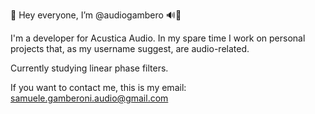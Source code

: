 👋 Hey everyone, I’m @audiogambero 🔊🦐

I'm a developer for Acustica Audio. In my spare time I work on personal projects that, as my username suggest, are audio-related.

Currently studying linear phase filters.

If you want to contact me, this is my email: samuele.gamberoni.audio@gmail.com

<!---
audiogambero/audiogambero is a ✨ special ✨ repository because its `README.md` (this file) appears on your GitHub profile.
You can click the Preview link to take a look at your changes.
--->
